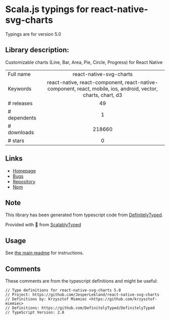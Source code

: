 
# Scala.js typings for react-native-svg-charts

Typings are for version 5.0

## Library description:
Customizable charts (Line, Bar, Area, Pie, Circle, Progress) for React Native

|                    |                 |
| ------------------ | :-------------: |
| Full name          | react-native-svg-charts |
| Keywords           | react-native, react-component, react-native-component, react, mobile, ios, android, vector, charts, chart, d3 |
| # releases         | 49 |
| # dependents       | 1 |
| # downloads        | 218660 |
| # stars            | 0 |

## Links
- [Homepage](https://github.com/JesperLekland/react-native-svg-charts)
- [Bugs](https://github.com/JesperLekland/react-native-svg-charts/issues)
- [Repository](https://github.com/JesperLekland/react-native-svg-charts)
- [Npm](https://www.npmjs.com/package/react-native-svg-charts)
    


## Note
This library has been generated from typescript code from [DefinitelyTyped](https://definitelytyped.org).

Provided with :purple_heart: from [ScalablyTyped](https://github.com/oyvindberg/ScalablyTyped)

## Usage
See [the main readme](../../readme.md) for instructions.

## Comments

These comments are from the typescript definitions and might be useful:
```
// Type definitions for react-native-svg-charts 5.0
// Project: https://github.com/JesperLekland/react-native-svg-charts
// Definitions by: Krzysztof Miemiec <https://github.com/krzysztof-miemiec>
// Definitions: https://github.com/DefinitelyTyped/DefinitelyTyped
// TypeScript Version: 2.8

```

